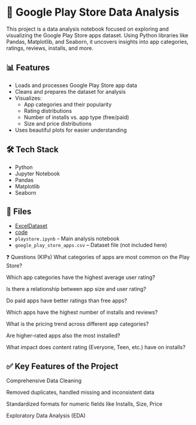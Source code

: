 # 📱 Google Play Store Data Analysis

This project is a data analysis notebook focused on exploring and visualizing the Google Play Store apps dataset. Using Python libraries like Pandas, Matplotlib, and Seaborn, it uncovers insights into app categories, ratings, reviews, installs, and more.

## 📊 Features

- Loads and processes Google Play Store app data
- Cleans and prepares the dataset for analysis
- Visualizes:
  - App categories and their popularity
  - Rating distributions
  - Number of installs vs. app type (free/paid)
  - Size and price distributions
- Uses beautiful plots for easier understanding

## 🛠️ Tech Stack

- Python
- Jupyter Notebook
- Pandas
- Matplotlib
- Seaborn

## 📁 Files
- <a href="https://github.com/Ramchandrakanade/Google-Play-Store-Data-Analysis_project/blob/main/google_play_store_apps.csv">ExcelDataset</a>
- <a href="https://github.com/Ramchandrakanade/Google-Play-Store-Data-Analysis_project/blob/main/playstore.ipynb">code </a>
- `playstore.ipynb` – Main analysis notebook
- `google_play_store_apps.csv` – Dataset file (not included here)

❓ Questions (KIPs)
What categories of apps are most common on the Play Store?

Which app categories have the highest average user rating?

Is there a relationship between app size and user rating?

Do paid apps have better ratings than free apps?

Which apps have the highest number of installs and reviews?

What is the pricing trend across different app categories?

Are higher-rated apps also the most installed?

What impact does content rating (Everyone, Teen, etc.) have on installs?



 ## ✅ Key Features of the Project
Comprehensive Data Cleaning

Removed duplicates, handled missing and inconsistent data

Standardized formats for numeric fields like Installs, Size, Price

Exploratory Data Analysis (EDA)


